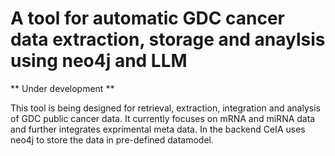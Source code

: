 # A tool for automatic GDC cancer data extraction, storage and anaylsis using neo4j and LLM
** Under development **


This tool is being designed for retrieval, extraction, integration and analysis of GDC public cancer data. It currently focuses on mRNA and miRNA data and further integrates exprimental meta data. In the backend CeIA uses neo4j to store the data in pre-defined datamodel.     
 
